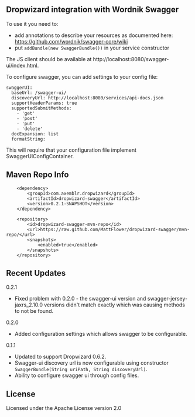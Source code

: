 Dropwizard integration with Wordnik Swagger
-------------------------------------------

To use it you need to:

* add annotations to describe your resources as documented here:
  https://github.com/wordnik/swagger-core/wiki
* put `addBundle(new SwaggerBundle())` in your service constructor 

The JS client should be available at http://localhost:8080/swagger-ui/index.html.

To configure swagger, you can add settings to your config file:

    swaggerUI:
      baseUrl: /swagger-ui/
      discoveryUrl: http://localhost:8080/services/api-docs.json
      supportHeaderParams: true
      supportedSubmitMethods:
        - 'get'
        - 'post'
        - 'put'
        - 'delete'
      docExpansion: list
      formatString:
      
This will require that your configuration file implement SwaggerUIConfigContainer.  

## Maven Repo Info

        <dependency>
            <groupId>com.axemblr.dropwizard</groupId>
            <artifactId>dropwizard-swagger</artifactId>
            <version>0.2.1-SNAPSHOT</version>
        </dependency>

        <repository>
            <id>dropwizard-swagger-mvn-repo</id>
            <url>https://raw.github.com/MattFlower/dropwizard-swagger/mvn-repo/</url>
            <snapshots>
                <enabled>true</enabled>
            </snapshots>
        </repository>


## Recent Updates
0.2.1
* Fixed problem with 0.2.0 - the swagger-ui version and swagger-jersey-jaxrs_2.10.0 versions didn't match exactly which was causing methods to not be found.

0.2.0
* Added configuration settings which allows swagger to be configurable.

0.1.1
* Updated to support Dropwizard 0.6.2.
* Swagger-ui discovery url is now configurable using constructor `SwaggerBundle(String uriPath, String discoveryUrl)`.
* Ability to configure swagger ui through config files.  

## License
Licensed under the Apache License version 2.0
